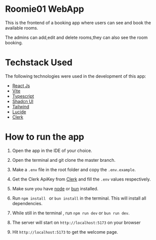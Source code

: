 # Roomie01 WebApp

This is the frontend of a booking app where users can see and book the available rooms.

The admins can add,edit and delete rooms,they can also see the room booking.

# Techstack Used
The following technologies were used in the development of this app:

* [React Js](https://react.dev/)
* [Vite](https://vitejs.dev/)
* [Typescript](https://www.typescriptlang.org/)
* [Shadcn UI](https://ui.shadcn.com/)
* [Tailwind](https://tailwindcss.com/)
* [Lucide](https://lucide.dev/)
* [Clerk](https://clerk.com/)

# How to run the app

1. Open the app in the IDE of your choice.

2. Open the terminal and git clone the master branch.

3. Make a `.env` file in the root folder and copy the `.env.example`.

4. Get the Clerk ApiKey from [Clerk](https://clerk.com/) and fill the `.env` values respectively. 

5. Make sure you have [node](https://nodejs.org/en/) or [bun](https://bun.sh/) installed.

6. Run `npm install ` or `bun install` in the terminal. This will install all dependencies.

7. While still in the terminal , run `npm run dev` or `bun run dev`.

8. The server will start on `http://localhost:5173` on your browser

9. Hit `http://localhost:5173` to get the welcome page.
